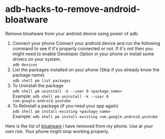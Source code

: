 # adb-hacks-to-remove-android-bloatware
Remove bloatware from your android device using power of adb.


1. Connect your phone
Connect your android device and run the following command to see if it's properly connected or not. If it's not then you might need to enable Developer Option in your phone or install some drivers on your system. <br>
`adb devices`
2. List the packages installed on your phone (Skip if you already know the package name)<br>
`adb shell pm list packages`<br>
3. To Uninstall the package<br>
`adb shell pm uninstall -k --user 0 <package_name>`<br>
Example: `adb shell pm uninstall -k --user 0 com.google.android.youtube`<br>
4. To ReInstall a package (if you need your app again)<br>
`adb shell pm install-existing <package_name>`<br>
Example: `adb shell pm install-existing com.google.android.youtube`<br>

Here is the list of [bloatware](https://github.com/iamtalhaasghar/adb-hacks-to-remove-android-bloatware/blob/master/uninstalled_packages.csv) i have removed from my phone. Use at your own risk. Your phone might stop working properly.
